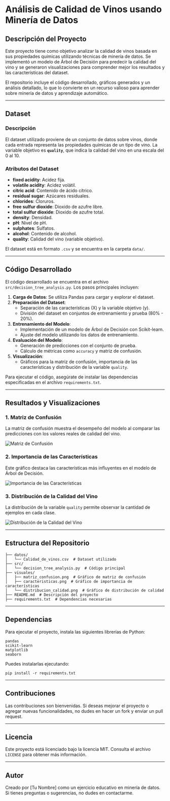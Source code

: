# Análisis de Calidad de Vinos usando Minería de Datos

## Descripción del Proyecto
Este proyecto tiene como objetivo analizar la calidad de vinos basada en sus propiedades químicas utilizando técnicas de minería de datos. Se implementó un modelo de Árbol de Decisión para predecir la calidad del vino y se generaron visualizaciones para comprender mejor los resultados y las características del dataset.

El repositorio incluye el código desarrollado, gráficos generados y un análisis detallado, lo que lo convierte en un recurso valioso para aprender sobre minería de datos y aprendizaje automático.

---

## Dataset
### Descripción
El dataset utilizado proviene de un conjunto de datos sobre vinos, donde cada entrada representa las propiedades químicas de un tipo de vino. La variable objetivo es **`quality`**, que indica la calidad del vino en una escala del 0 al 10.

### Atributos del Dataset
- **fixed acidity**: Acidez fija.
- **volatile acidity**: Acidez volátil.
- **citric acid**: Contenido de ácido cítrico.
- **residual sugar**: Azúcares residuales.
- **chlorides**: Cloruros.
- **free sulfur dioxide**: Dioxido de azufre libre.
- **total sulfur dioxide**: Dioxido de azufre total.
- **density**: Densidad.
- **pH**: Nivel de pH.
- **sulphates**: Sulfatos.
- **alcohol**: Contenido de alcohol.
- **quality**: Calidad del vino (variable objetivo).

El dataset está en formato `.csv` y se encuentra en la carpeta `data/`.

---

## Código Desarrollado
El código desarrollado se encuentra en el archivo `src/decision_tree_analysis.py`. Los pasos principales incluyen:

1. **Carga de Datos**: Se utiliza Pandas para cargar y explorar el dataset.
2. **Preparación del Dataset**:
   - Separación de las características (X) y la variable objetivo (y).
   - División del dataset en conjuntos de entrenamiento y prueba (80% - 20%).
3. **Entrenamiento del Modelo**:
   - Implementación de un modelo de Árbol de Decisión con Scikit-learn.
   - Ajuste del modelo utilizando los datos de entrenamiento.
4. **Evaluación del Modelo**:
   - Generación de predicciones con el conjunto de prueba.
   - Cálculo de métricas como `accuracy` y matriz de confusión.
5. **Visualización**:
   - Gráficos para la matriz de confusión, importancia de las características y distribución de la variable `quality`.

Para ejecutar el código, asegúrate de instalar las dependencias especificadas en el archivo `requirements.txt`.

---

## Resultados y Visualizaciones

### 1. **Matriz de Confusión**
La matriz de confusión muestra el desempeño del modelo al comparar las predicciones con los valores reales de calidad del vino.

![Matriz de Confusión](../visuals/matriz_confusion.png)

### 2. **Importancia de las Características**
Este gráfico destaca las características más influyentes en el modelo de Árbol de Decisión.

![Importancia de las Características](../visuals/caracteristicas.png)

### 3. **Distribución de la Calidad del Vino**
La distribución de la variable `quality` permite observar la cantidad de ejemplos en cada clase.

![Distribución de la Calidad del Vino](../visuals/distribucion_calidad.png)

---

## Estructura del Repositorio
```
├── datos/
│   └── Calidad_de_vinos.csv  # Dataset utilizado
├── src/
│   └── decision_tree_analysis.py  # Código principal
├── visuales/
│   ├── matriz_confusion.png  # Gráfico de matriz de confusión
│   ├── caracteristicas.png  # Gráfico de importancia de características
│   └── distribucion_calidad.png  # Gráfico de distribución de calidad
├── README.md  # Descripción del proyecto
├── requirements.txt  # Dependencias necesarias
```

---

## Dependencias
Para ejecutar el proyecto, instala las siguientes librerías de Python:

```
pandas
scikit-learn
matplotlib
seaborn
```
Puedes instalarlas ejecutando:
```
pip install -r requirements.txt
```

---

## Contribuciones
Las contribuciones son bienvenidas. Si deseas mejorar el proyecto o agregar nuevas funcionalidades, no dudes en hacer un fork y enviar un pull request.

---

## Licencia
Este proyecto está licenciado bajo la licencia MIT. Consulta el archivo `LICENSE` para obtener más información.

---

## Autor
Creado por [Tu Nombre] como un ejercicio educativo en minería de datos. Si tienes preguntas o sugerencias, no dudes en contactarme.

